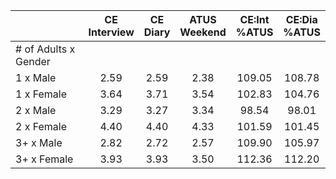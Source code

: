 
|                      | CE<br>Interview |  CE<br>Diary | ATUS<br>Weekend | CE:Int<br>%ATUS | CE:Dia<br>%ATUS |
| -------------------- | :----------: | :----------: | :----------: | :----------: | :----------: |
| # of Adults x Gender |              |              |              |              |              |
| 1 x Male             |         2.59 |         2.59 |         2.38 |       109.05 |       108.78 |
| 1 x Female           |         3.64 |         3.71 |         3.54 |       102.83 |       104.76 |
| 2 x Male             |         3.29 |         3.27 |         3.34 |        98.54 |        98.01 |
| 2 x Female           |         4.40 |         4.40 |         4.33 |       101.59 |       101.45 |
| 3+ x Male            |         2.82 |         2.72 |         2.57 |       109.90 |       105.97 |
| 3+ x Female          |         3.93 |         3.93 |         3.50 |       112.36 |       112.20 |

